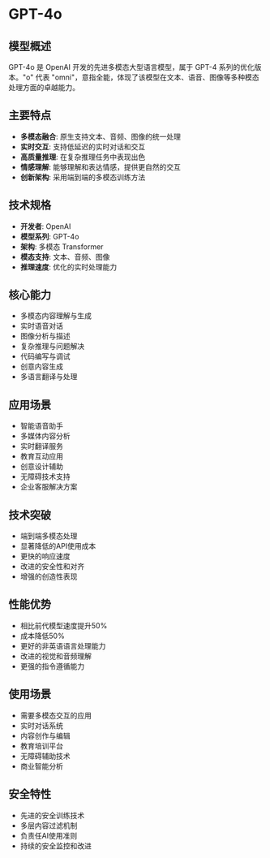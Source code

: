# GPT-4o

## 模型概述
GPT-4o 是 OpenAI 开发的先进多模态大型语言模型，属于 GPT-4 系列的优化版本。"o" 代表 "omni"，意指全能，体现了该模型在文本、语音、图像等多种模态处理方面的卓越能力。

## 主要特点
- **多模态融合**: 原生支持文本、音频、图像的统一处理
- **实时交互**: 支持低延迟的实时对话和交互
- **高质量推理**: 在复杂推理任务中表现出色
- **情感理解**: 能够理解和表达情感，提供更自然的交互
- **创新架构**: 采用端到端的多模态训练方法

## 技术规格
- **开发者**: OpenAI
- **模型系列**: GPT-4o
- **架构**: 多模态 Transformer
- **模态支持**: 文本、音频、图像
- **推理速度**: 优化的实时处理能力

## 核心能力
- 多模态内容理解与生成
- 实时语音对话
- 图像分析与描述
- 复杂推理与问题解决
- 代码编写与调试
- 创意内容生成
- 多语言翻译与处理

## 应用场景
- 智能语音助手
- 多媒体内容分析
- 实时翻译服务
- 教育互动应用
- 创意设计辅助
- 无障碍技术支持
- 企业客服解决方案

## 技术突破
- 端到端多模态处理
- 显著降低的API使用成本
- 更快的响应速度
- 改进的安全性和对齐
- 增强的创造性表现

## 性能优势
- 相比前代模型速度提升50%
- 成本降低50%
- 更好的非英语语言处理能力
- 改进的视觉和音频理解
- 更强的指令遵循能力

## 使用场景
- 需要多模态交互的应用
- 实时对话系统
- 内容创作与编辑
- 教育培训平台
- 无障碍辅助技术
- 商业智能分析

## 安全特性
- 先进的安全训练技术
- 多层内容过滤机制
- 负责任AI使用准则
- 持续的安全监控和改进 